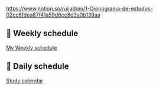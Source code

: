 https://www.notion.so/ruijadom/1-Cronograma-de-estudos-02cc6fdea87f41a59d6cc8d3a0b139aa

## 📅 Weekly schedule

[My Weekly schedule](https://www.notion.so/9120922e47ce4cc7bfa03821aacdf4fa)

## 📅 Daily schedule

[Study calendar](https://www.notion.so/a9d341df4f644fc0bf7a936b96bd32f4)